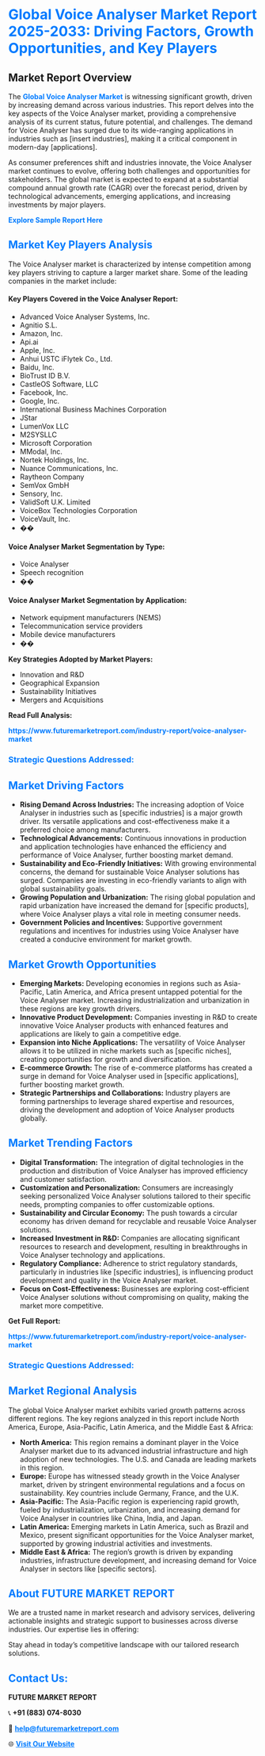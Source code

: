 <h1 style="color: #007BFF;">Global Voice Analyser Market Report 2025-2033: Driving Factors, Growth Opportunities, and Key Players</h1>

<section id="overview">
<h2>Market Report Overview</h2>
<p>The <a href="https://www.futuremarketreport.com/industry-report/voice-analyser-market" style="color: #007BFF; text-decoration: none;"><strong>Global Voice Analyser Market</strong></a> is witnessing significant growth, driven by increasing demand across various industries. This report delves into the key aspects of the Voice Analyser market, providing a comprehensive analysis of its current status, future potential, and challenges. The demand for Voice Analyser has surged due to its wide-ranging applications in industries such as [insert industries], making it a critical component in modern-day [applications].</p>
<p>As consumer preferences shift and industries innovate, the Voice Analyser market continues to evolve, offering both challenges and opportunities for stakeholders. The global market is expected to expand at a substantial compound annual growth rate (CAGR) over the forecast period, driven by technological advancements, emerging applications, and increasing investments by major players.</p>
</section>

<section id="overview">
<p><a href="https://www.futuremarketreport.com/request-sample/reportId=117916" style="color: #007BFF; text-decoration: none;"><strong>Explore Sample Report Here</strong></a></p>
</section>

<section id="key-players">
<h2 style="color: #007BFF;">Market Key Players Analysis</h2>
<p>The Voice Analyser market is characterized by intense competition among key players striving to capture a larger market share. Some of the leading companies in the market include:</p>
<h4>Key Players Covered in the Voice Analyser Report:</h4>
<ul><li>Advanced Voice Analyser Systems, Inc.</li><li>Agnitio S.L.</li><li>Amazon, Inc.</li><li>Api.ai</li><li>Apple, Inc.</li><li>Anhui USTC iFlytek Co., Ltd.</li><li>Baidu, Inc.</li><li>BioTrust ID B.V.</li><li>CastleOS Software, LLC</li><li>Facebook, Inc.</li><li>Google, Inc.</li><li>International Business Machines Corporation</li><li>JStar</li><li>LumenVox LLC</li><li>M2SYSLLC</li><li>Microsoft Corporation</li><li>MModal, Inc.</li><li>Nortek Holdings, Inc.</li><li>Nuance Communications, Inc.</li><li>Raytheon Company</li><li>SemVox GmbH</li><li>Sensory, Inc.</li><li>ValidSoft U.K. Limited</li><li>VoiceBox Technologies Corporation</li><li>VoiceVault, Inc.</li><li>��</li></ul>
<h4>Voice Analyser Market Segmentation by Type:</h4>
<ul><li>Voice Analyser</li><li>Speech recognition</li><li>��</li></ul>

<h4>Voice Analyser Market Segmentation by Application:</h4>
<ul><li>Network equipment manufacturers (NEMS)</li><li>Telecommunication service providers</li><li>Mobile device manufacturers</li><li>��</li></ul>
<p><strong>Key Strategies Adopted by Market Players:</strong></p>
<ul>
<li>Innovation and R&D</li>
<li>Geographical Expansion</li>
<li>Sustainability Initiatives</li>
<li>Mergers and Acquisitions</li>
</ul>
</section>

<section>
<p><strong>Read Full Analysis: </strong></p><a href="https://www.futuremarketreport.com/industry-report/voice-analyser-market" style="color: #007BFF; text-decoration: none;"><strong>https://www.futuremarketreport.com/industry-report/voice-analyser-market</strong></a>
<h3 style="color: #007BFF;">Strategic Questions Addressed:</h3>
</section>

<section id="driving-factors">
<h2 style="color: #007BFF;">Market Driving Factors</h2>
<ul>
<li><strong>Rising Demand Across Industries:</strong> The increasing adoption of Voice Analyser in industries such as [specific industries] is a major growth driver. Its versatile applications and cost-effectiveness make it a preferred choice among manufacturers.</li>
<li><strong>Technological Advancements:</strong> Continuous innovations in production and application technologies have enhanced the efficiency and performance of Voice Analyser, further boosting market demand.</li>
<li><strong>Sustainability and Eco-Friendly Initiatives:</strong> With growing environmental concerns, the demand for sustainable Voice Analyser solutions has surged. Companies are investing in eco-friendly variants to align with global sustainability goals.</li>
<li><strong>Growing Population and Urbanization:</strong> The rising global population and rapid urbanization have increased the demand for [specific products], where Voice Analyser plays a vital role in meeting consumer needs.</li>
<li><strong>Government Policies and Incentives:</strong> Supportive government regulations and incentives for industries using Voice Analyser have created a conducive environment for market growth.</li>
</ul>
</section>

<section id="growth-opportunities">
<h2 style="color: #007BFF;">Market Growth Opportunities</h2>
<ul>
<li><strong>Emerging Markets:</strong> Developing economies in regions such as Asia-Pacific, Latin America, and Africa present untapped potential for the Voice Analyser market. Increasing industrialization and urbanization in these regions are key growth drivers.</li>
<li><strong>Innovative Product Development:</strong> Companies investing in R&D to create innovative Voice Analyser products with enhanced features and applications are likely to gain a competitive edge.</li>
<li><strong>Expansion into Niche Applications:</strong> The versatility of Voice Analyser allows it to be utilized in niche markets such as [specific niches], creating opportunities for growth and diversification.</li>
<li><strong>E-commerce Growth:</strong> The rise of e-commerce platforms has created a surge in demand for Voice Analyser used in [specific applications], further boosting market growth.</li>
<li><strong>Strategic Partnerships and Collaborations:</strong> Industry players are forming partnerships to leverage shared expertise and resources, driving the development and adoption of Voice Analyser products globally.</li>
</ul>
</section>

<section id="trending-factors">
<h2 style="color: #007BFF;">Market Trending Factors</h2>
<ul>
<li><strong>Digital Transformation:</strong> The integration of digital technologies in the production and distribution of Voice Analyser has improved efficiency and customer satisfaction.</li>
<li><strong>Customization and Personalization:</strong> Consumers are increasingly seeking personalized Voice Analyser solutions tailored to their specific needs, prompting companies to offer customizable options.</li>
<li><strong>Sustainability and Circular Economy:</strong> The push towards a circular economy has driven demand for recyclable and reusable Voice Analyser solutions.</li>
<li><strong>Increased Investment in R&D:</strong> Companies are allocating significant resources to research and development, resulting in breakthroughs in Voice Analyser technology and applications.</li>
<li><strong>Regulatory Compliance:</strong> Adherence to strict regulatory standards, particularly in industries like [specific industries], is influencing product development and quality in the Voice Analyser market.</li>
<li><strong>Focus on Cost-Effectiveness:</strong> Businesses are exploring cost-efficient Voice Analyser solutions without compromising on quality, making the market more competitive.</li>
</ul>
</section>

<section>
<p><strong>Get Full Report: </strong></p><a href="https://www.futuremarketreport.com/industry-report/voice-analyser-market" style="color: #007BFF; text-decoration: none;"><strong>https://www.futuremarketreport.com/industry-report/voice-analyser-market</strong></a>
<h3 style="color: #007BFF;">Strategic Questions Addressed:</h3>
</section>


<section id="regional-analysis">
<h2 style="color: #007BFF;">Market Regional Analysis</h2>
<p>The global Voice Analyser market exhibits varied growth patterns across different regions. The key regions analyzed in this report include North America, Europe, Asia-Pacific, Latin America, and the Middle East & Africa:</p>
<ul>
<li><strong>North America:</strong> This region remains a dominant player in the Voice Analyser market due to its advanced industrial infrastructure and high adoption of new technologies. The U.S. and Canada are leading markets in this region.</li>
<li><strong>Europe:</strong> Europe has witnessed steady growth in the Voice Analyser market, driven by stringent environmental regulations and a focus on sustainability. Key countries include Germany, France, and the U.K.</li>
<li><strong>Asia-Pacific:</strong> The Asia-Pacific region is experiencing rapid growth, fueled by industrialization, urbanization, and increasing demand for Voice Analyser in countries like China, India, and Japan.</li>
<li><strong>Latin America:</strong> Emerging markets in Latin America, such as Brazil and Mexico, present significant opportunities for the Voice Analyser market, supported by growing industrial activities and investments.</li>
<li><strong>Middle East & Africa:</strong> The region’s growth is driven by expanding industries, infrastructure development, and increasing demand for Voice Analyser in sectors like [specific sectors].</li>
</ul>
</section>

<footer>
<h2 style="color: #007BFF;">About FUTURE MARKET REPORT</h2>
<p>We are a trusted name in market research and advisory services, delivering actionable insights and strategic support to businesses across diverse industries. Our expertise lies in offering:</p>

<p>Stay ahead in today’s competitive landscape with our tailored research solutions.</p>

<h2 style="color: #007BFF;">Contact Us:</h2>
<p><strong>FUTURE MARKET REPORT</strong></p>
<p>📞 <strong>+91 (883) 074-8030</strong></p>
<p>📧 <strong><a href="mailto:help@futuremarketreport.com" style="color: #007BFF;">help@futuremarketreport.com</a></strong></p>
<p>🌐 <strong><a href="https://www.futuremarketreport.com/" style="color: #007BFF;">Visit Our Website</a></strong></p>
</footer>